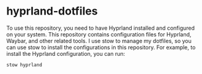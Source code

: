 # hyprland-dotfiles
To use this repository, you need to have Hyprland installed and configured on your system. This repository contains configuration files for Hyprland, Waybar, and other related tools.
I use stow to manage my dotfiles, so you can use stow to install the configurations in this repository. For example, to install the Hyprland configuration, you can run:

```bash
stow hyprland
```

